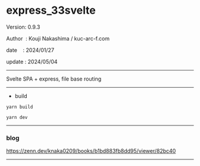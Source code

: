 ﻿# express_33svelte

 Version: 0.9.3

 Author  : Kouji Nakashima / kuc-arc-f.com

 date    : 2024/01/27

 update : 2024/05/04 

***

Svelte SPA + express, file base routing


***
* build
```
yarn build

yarn dev
```

***
### blog

https://zenn.dev/knaka0209/books/b1bd883fb8dd95/viewer/82bc40

***

